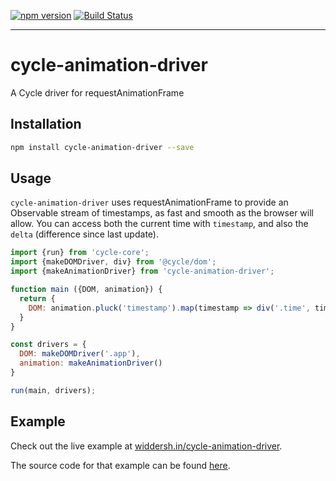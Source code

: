 [![npm version](https://badge.fury.io/js/cycle-animation-driver.svg)](http://badge.fury.io/js/cycle-animation-driver)
[![Build Status](https://travis-ci.org/Widdershin/cycle-animation-driver.svg?branch=master)](https://travis-ci.org/Widdershin/cycle-animation-driver)

* * *

# cycle-animation-driver
A Cycle driver for requestAnimationFrame

Installation
---

```bash
npm install cycle-animation-driver --save
```

Usage
---

`cycle-animation-driver` uses requestAnimationFrame to provide an Observable stream of timestamps, as fast and smooth as the browser will allow. You can access both the current time with `timestamp`, and also the `delta` (difference since last update).

```js
import {run} from 'cycle-core';
import {makeDOMDriver, div} from '@cycle/dom';
import {makeAnimationDriver} from 'cycle-animation-driver';

function main ({DOM, animation}) {
  return {
    DOM: animation.pluck('timestamp').map(timestamp => div('.time', timestamp.toString()))
  }
}

const drivers = {
  DOM: makeDOMDriver('.app'),
  animation: makeAnimationDriver()
}

run(main, drivers);
```

Example
---

Check out the live example at [widdersh.in/cycle-animation-driver](http://widdersh.in/cycle-animation-driver/).

The source code for that example can be found [here](https://github.com/Widdershin/cycle-animation-driver/blob/gh-pages/index.js).
